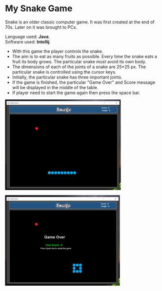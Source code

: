 # My Snake Game  
  
Snake is an older classic computer game. It was first created at the end of 70s. Later on it was brought to PCs.  

Language used: **Java**.  
Software used: **Intellij**.  

* With this game the player controls the snake. 
* The aim is to eat as many fruits as possible. Every time the snake eats a fruit its body grows. The particular snake must avoid its own body. 
* The dimensions of each of the joints of a snake are 25*25 px. The particular snake is controlled using the cursor keys. 
* Initially, the particular snake has three important joints.  
* If the game is finished, the particular "Game Over" and Score message will be displayed in the middle of the table.
* If player need to start the game again then press the space bar.  

![This is an image](https://github.com/chethansv23/Snake-Game/blob/main/game.png)

![This is an image](https://github.com/chethansv23/Snake-Game/blob/main/gameover.png)


